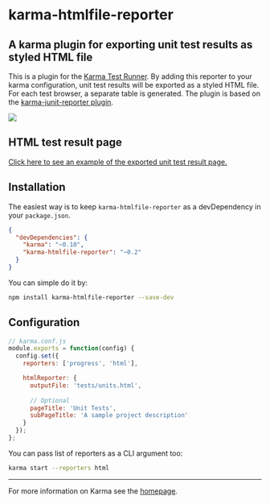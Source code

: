 karma-htmlfile-reporter
=======================

## A karma plugin for exporting unit test results as styled HTML file

This is a plugin for the [Karma Test Runner]. By adding this reporter to your karma configuration, unit test results will be exported as a styled HTML file. For each test browser, a separate table is generated. The plugin is  based on the [karma-junit-reporter plugin].

<img src="http://matthias-schuetz.github.io/karma-htmlfile-reporter/karma-htmlfile-reporter.png" />

## HTML test result page
<a href="http://matthias-schuetz.github.io/karma-htmlfile-reporter/units.html">Click here to see an example of the exported unit test result page.</a>

## Installation

The easiest way is to keep `karma-htmlfile-reporter` as a devDependency in your `package.json`.
```json
{
  "devDependencies": {
    "karma": "~0.10",
    "karma-htmlfile-reporter": "~0.2"
  }
}
```

You can simple do it by:
```bash
npm install karma-htmlfile-reporter --save-dev
```

## Configuration
```js
// karma.conf.js
module.exports = function(config) {
  config.set({
    reporters: ['progress', 'html'],

    htmlReporter: {
      outputFile: 'tests/units.html',
			
      // Optional
      pageTitle: 'Unit Tests',
      subPageTitle: 'A sample project description'
    }
  });
};
```

You can pass list of reporters as a CLI argument too:
```bash
karma start --reporters html
```

----

For more information on Karma see the [homepage].

[Karma Test Runner]: https://github.com/karma-runner/karma
[karma-junit-reporter plugin]: https://github.com/karma-runner/karma-junit-reporter
[homepage]: http://karma-runner.github.com